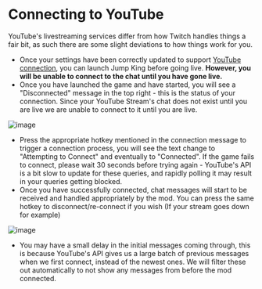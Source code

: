 # Connecting to YouTube
YouTube's livestreaming services differ from how Twitch handles things a fair bit, as such there are some slight deviations to how things work for you.

- Once your settings have been correctly updated to support [YouTube connection](HowToGenerateCredentials.md#youtube), you can launch Jump King before going live. **However, you will be unable to connect to the chat until you have gone live.**
- Once you have launched the game and have started, you will see a "Disconnected" message in the top right - this is the status of your connection. Since your YouTube Stream's chat does not exist until you are live we are unable to connect to it until you are live.

![image](https://user-images.githubusercontent.com/9095972/147679343-48120272-bbef-4f14-8718-c03f077e405c.png)
- Press the appropriate hotkey mentioned in the connection message to trigger a connection process, you will see the text change to "Attempting to Connect" and eventually to "Connected". If the game fails to connect, please wait 30 seconds before trying again - YouTube's API is a bit slow to update for these queries, and rapidly polling it may result in your queries getting blocked.
- Once you have successfully connected, chat messages will start to be received and handled appropriately by the mod. You can press the same hotkey to disconnect/re-connect if you wish (If your stream goes down for example)

![image](https://user-images.githubusercontent.com/9095972/147679377-8d051556-ade9-480e-b3b4-668fea931f1e.png)
- You may have a small delay in the initial messages coming through, this is because YouTube's API gives us a large batch of previous messages when we first connect, instead of the newest ones. We will filter these out automatically to not show any messages from before the mod connected.
